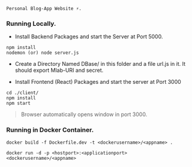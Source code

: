 ```
Personal Blog-App Website ⚡️.
```
### Running Locally.
- Install Backend Packages and start the Server at Port 5000.
```
npm install
nodemon (or) node server.js
```

- Create a Directory Named DBase/ in this folder and a file url.js in it. It should export Mlab-URI and secret.

- Install Frontend (React) Packages and start the server at Port 3000
```
cd ./client/
npm install
npm start
```

> Browser automatically opens window in port 3000.

### Running in Docker Container.
```
docker build -f Dockerfile.dev -t <dockerusername>/<appname> .

docker run -d -p <hostport>:<applicationport> <dockerusername>/<appname>
```

